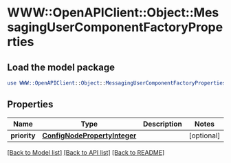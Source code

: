 # WWW::OpenAPIClient::Object::MessagingUserComponentFactoryProperties

## Load the model package
```perl
use WWW::OpenAPIClient::Object::MessagingUserComponentFactoryProperties;
```

## Properties
Name | Type | Description | Notes
------------ | ------------- | ------------- | -------------
**priority** | [**ConfigNodePropertyInteger**](ConfigNodePropertyInteger.md) |  | [optional] 

[[Back to Model list]](../README.md#documentation-for-models) [[Back to API list]](../README.md#documentation-for-api-endpoints) [[Back to README]](../README.md)


